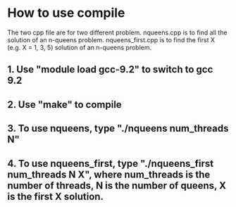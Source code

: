 # How to use compile

The two cpp file are for two different problem. nqueens.cpp is to find all the solution of an n-queens problem. nqueens_first.cpp is to find the first X (e.g. X = 1, 3, 5) solution of an n-queens problem.

## 1. Use "module load gcc-9.2" to switch to gcc 9.2

## 2. Use "make" to compile 

## 3. To use nqueens, type "./nqueens num_threads N"

## 4. To use nqueens_first, type "./nqueens_first num_threads N X", where num_threads is the number of threads, N is the number of queens, X is the first X solution.
